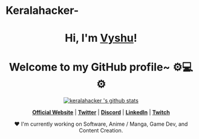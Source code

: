 # Keralahacker-
<h1 align="center">Hi, I'm <a href="https://www.instagram.com/hack_with_vyshu">Vyshu</a>!</h1>
<h1 align="center">Welcome to my GitHub profile~ ⚙️💻⚙️</h1> 
<p align="center">   <a href="https://github.com/keralahacker"><img src="https://github-readme-stats.vercel.app/api?username=Keralahacker&hide_border=true&show_icons=true" alt="keralahacker 's github stats"></a>
</p> 
<p align="center">   <strong><a href="https://www.edisonlee55.com">Official Website</a></strong> |   <strong><a href="https://twitter.com/edisonlee55">Twitter</a></strong> |   <strong><a href="https://discord.gg/nYXzaUS">Discord</a></strong> |   <strong><a href="https://www.linkedin.com/in/edisonlee55">LinkedIn</a></strong> |   <strong><a href="https://www.twitch.tv/edisonlee55">Twitch</a></strong>
</p> 
<p align="center">❤ I'm currently working on Software, Anime / Manga, Game Dev, and Content Creation.</p> 
<!--
**edisonlee55/edisonlee55** is a ✨ _special_ ✨ repository because its `README.md` (this file) appears on your GitHub profile. 
Here are some ideas to get you started: 
- 🔭 I’m currently working on ...
- 🌱 I’m currently learning ...
- 👯 I’m looking to collaborate on ...
- 🤔 I’m looking for help with ...
- 💬 Ask me about ...
- 📫 How to reach me: ...
- 😄 Pronouns: ...
- ⚡ Fun fact: ...
-->
